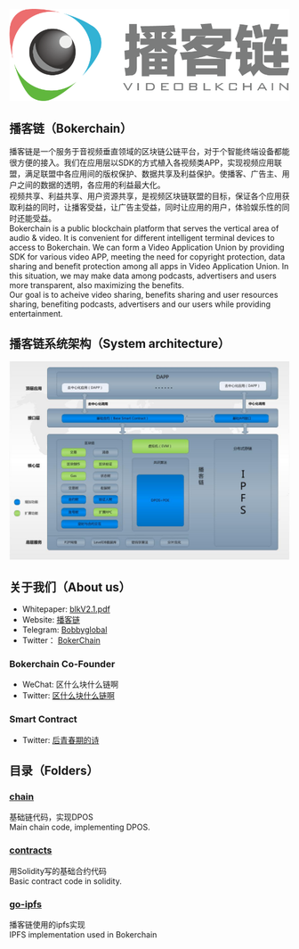 ![Image text](https://github.com/Bokerchain/Boker/blob/master/image/Boker.png)

## 播客链（Bokerchain）
播客链是一个服务于音视频垂直领域的区块链公链平台，对于个智能终端设备都能很方便的接入。我们在应用层以SDK的方式植入各视频类APP，实现视频应用联盟，满足联盟中各应用间的版权保护、数据共享及利益保护。使播客、广告主、用户之间的数据的透明，各应用的利益最大化。<br/>
视频共享、利益共享、用户资源共享，是视频区块链联盟的目标，保证各个应用获取利益的同时，让播客受益，让广告主受益，同时让应用的用户，体验娱乐性的同时还能受益。<br/>
Bokerchain is a public blockchain platform that serves the vertical area of audio & video. It is convenient for different intelligent terminal devices to access to Bokerchain. We can form a Video Application Union by providing SDK for various video APP, meeting the need for copyright protection, data sharing and benefit protection among all apps in Video Application Union. In this situation, we may make data among podcasts, advertisers and users more transparent, also maximizing the benefits.<br/>
Our goal is to acheive video sharing, benefits sharing and user resources sharing, benefiting podcasts, advertisers and our users while providing entertainment.

## 播客链系统架构（System architecture）
![Image text](https://github.com/Bokerchain/Boker/blob/master/image/Architecture.jpg)

## 关于我们（About us）

* Whitepaper: [blkV2.1.pdf](http://yibokeclips.otvcloud.com/uploads/apks/blkV2.1.pdf)
* Website: [播客链](http://www.videoblkchain.com/)
* Telegram: [Bobbyglobal](https://t.me/Bobbyglobal)
* Twitter： [BokerChain](https://twitter.com/BokerBobby)
		
### Bokerchain Co-Founder
* WeChat: 区什么块什么链啊
* Twitter: [区什么块什么链啊](https://twitter.com/chain_fxh7622) 

### Smart Contract
* Twitter: [后青春期的诗](https://twitter.com/chain_stayreal)


## 目录（Folders）

### [chain](https://github.com/Bokerchain/Boker/tree/master/chain)
基础链代码，实现DPOS<br/>
Main chain code, implementing DPOS.

### [contracts](https://github.com/Bokerchain/Boker/tree/master/contracts)
用Solidity写的基础合约代码<br/>
Basic contract code in solidity.

### [go-ipfs](https://github.com/Bokerchain/Boker/tree/master/go-ipfs)
播客链使用的ipfs实现<br/>
IPFS implementation used in Bokerchain
